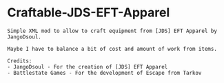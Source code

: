 # Craftable-JDS-EFT-Apparel

	Simple XML mod to allow to craft equipment from [JDS] EFT Apparel by JangoDsoul.

	Maybe I have to balance a bit of cost and amount of work from items.

	Credits:
	- JangoDsoul - For the creation of [JDS] EFT Apparel
	- Battlestate Games - For the development of Escape from Tarkov